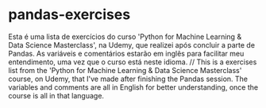# pandas-exercises
Esta é uma lista de exercícios do curso 'Python for Machine Learning &amp; Data Science Masterclass', na Udemy, que realizei após concluir a parte de Pandas. As variáveis e comentários estarão em inglês para facilitar meu entendimento, uma vez que o curso está neste idioma. // This is a exercises list from the 'Python for Machine Learning & Data Science Masterclass' course, on Udemy, that I've made after finishing the Pandas session. The variables and comments are all in English for better understanding, once the course is all in that language. 
